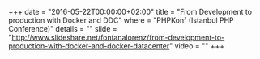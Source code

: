 +++
date        = "2016-05-22T00:00:00+02:00"
title       = "From Development to production with Docker and DDC"
where       = "PHPKonf (Istanbul PHP Conference)"
details        = ""
slide       = "http://www.slideshare.net/fontanalorenz/from-development-to-production-with-docker-and-docker-datacenter"
video       = ""
+++
